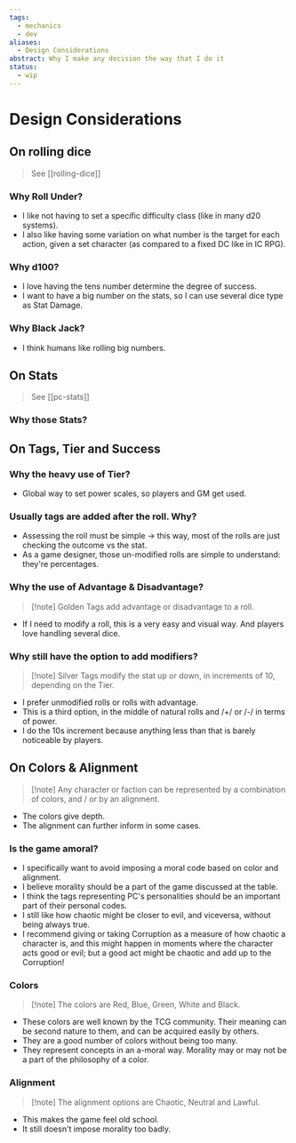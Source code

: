 ```yaml
---
tags:
  - mechanics
  - dev
aliases:
  - Design Considerations
abstract: Why I make any decision the way that I do it
status:
  - wip
---
```


# Design Considerations
## On rolling dice
> See [[rolling-dice]]
### Why Roll Under?
- I like not having to set a specific difficulty class (like in many d20 systems).
- I also like having some variation on what number is the target for each action, given a set character (as compared to a fixed DC like in IC RPG).
### Why d100?
- I love having the tens number determine the degree of success.
- I want to have a big number on the stats, so I can use several dice type as Stat Damage.
### Why Black Jack?
- I think humans like rolling big numbers.
## On Stats
> See [[pc-stats]]
### Why those Stats?
## On Tags, Tier and Success
### Why the heavy use of Tier?
- Global way to set power scales, so players and GM get used.
### Usually tags are added after the roll. Why?
- Assessing the roll must be simple -> this way, most of the rolls are just checking the outcome vs the stat.
- As a game designer, those un-modified rolls are simple to understand: they're percentages.
### Why the use of Advantage & Disadvantage?
> [!note] Golden Tags add advantage or disadvantage to a roll.

- If I need to modify a roll, this is a very easy and visual way. And players love handling several dice.
### Why still have the option to add modifiers?
> [!note] Silver Tags modify the stat up or down, in increments of 10, depending on the Tier.

- I prefer unmodified rolls or rolls with advantage.
- This is a third option, in the middle of natural rolls and /+/ or /-/ in terms of power.
- I do the 10s increment because anything less than that is barely noticeable by players.
## On Colors & Alignment
> [!note] Any character or faction can be represented by a combination of colors, and / or by an alignment.

- The colors give depth.
- The alignment can further inform in some cases.
### Is the game amoral?
- I specifically want to avoid imposing a moral code based on color and alignment.
- I believe morality should be a part of the game discussed at the table.
- I think the tags representing PC's personalities should be an important part of their personal codes.
- I still like how chaotic might be closer to evil, and viceversa, without being always true.
- I recommend giving or taking Corruption as a measure of how chaotic a character is, and this might happen in moments where the character acts good or evil; but a good act might be chaotic and add up to the Corruption!
### Colors
> [!note] The colors are Red, Blue, Green, White and Black.

- These colors are well known by the TCG community. Their meaning can be second nature to them, and can be acquired easily by others.
- They are a good number of colors without being too many.
- They represent concepts in an a-moral way. Morality may or may not be a part of the philosophy of a color.
### Alignment
> [!note] The alignment options are Chaotic, Neutral and Lawful.

- This makes the game feel old school.
- It still doesn't impose morality too badly.